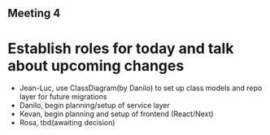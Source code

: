 ## Meeting 4
# Establish roles for today and talk about upcoming changes
- Jean-Luc, use ClassDiagram(by Danilo) to set up class models and repo layer for future migrations
- Danilo, begin planning/setup of service layer
- Kevan, begin planning and setup of frontend (React/Next)
- Rosa, tbd(awaiting decision)

